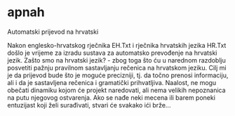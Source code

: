apnah
=====

Automatski prijevod na hrvatski

Nakon englesko-hrvatskog rječnika EH.Txt i rječnika hrvatskih jezika HR.Txt došlo je vrijeme za izradu sustava za automatsko prevođenje na hrvatski jezik. Zašto smo na hrvatski jezik? - zbog toga što ću u narednom razdoblju posvetiti pažnju pravilnom sastavljanju rečenica na hrvatskom jeziku. Cilj mi je da prijevod bude što je moguće precizniji, tj. da točno prenosi informaciju, ali i da je sastavljena rečenica i gramatički prihvatljiva. Naalost, ne mogu obečati dinamiku kojom će projekt naredovati, ali nema velikih nepoznanica na putu njegovog ostvarenja. Ako se nađe neki mecena ili barem poneki entuzijast koji želi surađivati, stvari će svakako ići brže...
